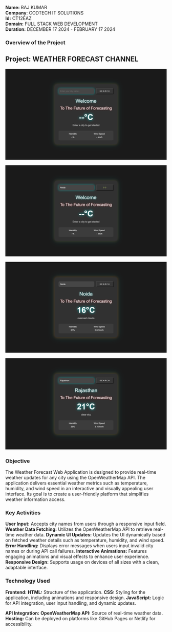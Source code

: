 **Name:** RAJ KUMAR  
**Company**: CODTECH IT SOLUTIONS  
**Id:** CT12EAZ  
**Domain:** FULL STACK WEB DEVELOPMENT  
**Duration:** DECEMBER 17 2024 - FEBRUARY 17 2024  



### Overview of the Project

## Project: WEATHER FORECAST CHANNEL
![image1](https://github.com/rajkumar1325/CodTech-Internship/blob/abb6544e2cce74a73332c937351fa865d4776fc0/1.%20Weather%20Forecast%20Application/1start.png)

![image2](https://github.com/rajkumar1325/CodTech-Internship/blob/8c2e2f77bc3a4f99891725f31ec7836b359052fd/1.%20Weather%20Forecast%20Application/Screenshot%20(638).png)

![image3](https://github.com/rajkumar1325/CodTech-Internship/blob/8c2e2f77bc3a4f99891725f31ec7836b359052fd/1.%20Weather%20Forecast%20Application/Screenshot%20(640).png)

![image4](https://github.com/rajkumar1325/CodTech-Internship/blob/8c2e2f77bc3a4f99891725f31ec7836b359052fd/1.%20Weather%20Forecast%20Application/Screenshot%20(636).png)



### Objective
The Weather Forecast Web Application is designed to provide real-time weather updates for any city using the OpenWeatherMap API. The application delivers essential weather metrics such as temperature, humidity, and wind speed in an interactive and visually appealing user interface. Its goal is to create a user-friendly platform that simplifies weather information access.

### Key Activities
**User Input:**             Accepts city names from users through a responsive input field.
**Weather Data Fetching:**  Utilizes the OpenWeatherMap API to retrieve real-time weather data.
**Dynamic UI Updates:**     Updates the UI dynamically based on fetched weather details such as temperature, humidity, and wind speed.
**Error Handling:**         Displays error messages when users input invalid city names or during API call failures.
**Interactive Animations:** Features engaging animations and visual effects to enhance user experience.
**Responsive Design:**      Supports usage on devices of all sizes with a clean, adaptable interface.

### Technology Used
**Frontend:**
      **HTML:**         Structure of the application.
      **CSS:**          Styling for the application, including animations and responsive design.
      **JavaScript:**   Logic for API integration, user input handling, and dynamic updates.
      
**API Integration:**
    **OpenWeatherMap API:** Source of real-time weather data.
    **Hosting:** Can be deployed on platforms like GitHub Pages or Netlify for accessibility.
